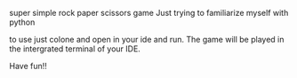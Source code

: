 super simple rock paper scissors game
Just trying to familiarize myself with python

to use just colone and open in your ide and run.  The game will be played in the intergrated terminal of your IDE.

Have fun!!

